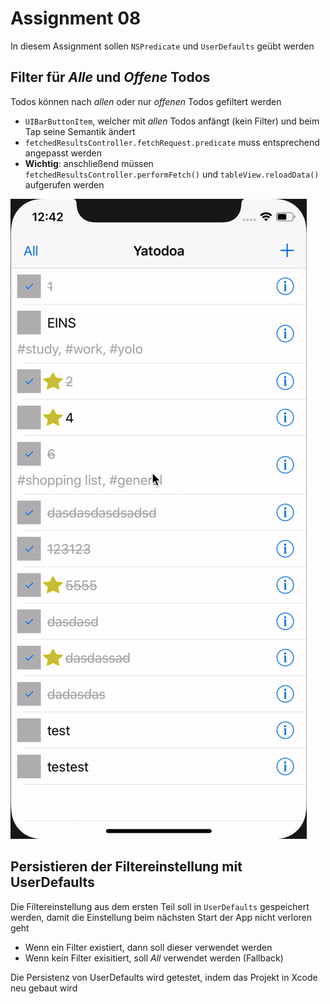 # Assignment 08

In diesem Assignment sollen `NSPredicate` und `UserDefaults` geübt werden

## Filter für *Alle* und *Offene* Todos

Todos können nach *allen* oder nur *offenen* Todos gefiltert werden

- `UIBarButtonItem`, welcher mit *allen* Todos anfängt (kein Filter) und beim Tap seine Semantik ändert
- `fetchedResultsController.fetchRequest.predicate` muss entsprechend angepasst werden
- **Wichtig**: anschließend müssen `fetchedResultsController.performFetch()`  und `tableView.reloadData()` aufgerufen werden

![Assigment 08 TagsTableViewController](assignment08.gif)

## Persistieren der Filtereinstellung mit UserDefaults

Die Filtereinstellung aus dem ersten Teil soll in `UserDefaults` gespeichert werden, damit die Einstellung beim nächsten Start der App nicht verloren geht

- Wenn ein Filter existiert, dann soll dieser verwendet werden
- Wenn kein Filter exisitiert, soll *All* verwendet werden (Fallback)

Die Persistenz von UserDefaults wird getestet, indem das Projekt in Xcode neu gebaut wird